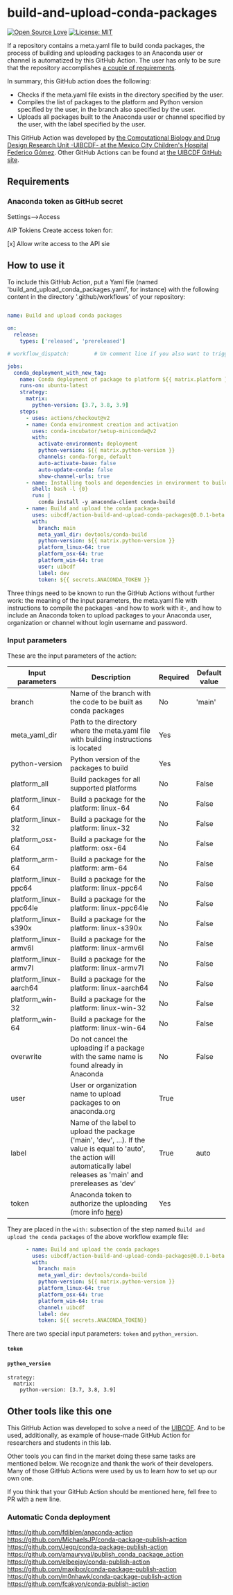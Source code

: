 # build-and-upload-conda-packages
[![Open Source Love](https://badges.frapsoft.com/os/v2/open-source.svg?v=103)](https://github.com/ellerbrock/open-source-badges/)
[![License: MIT](https://img.shields.io/badge/License-MIT-yellow.svg)](https://opensource.org/licenses/MIT)

If a repository contains a meta.yaml file to build conda packages, the process of building and
uploading packages to an Anaconda user or channel is automatized by this GitHub Action. The user has only to be sure that the repository
accomplishes [a couple of requirements](#Requirements).

In summary, this GitHub action does the following:

- Checks if the meta.yaml file exists in the directory specified by the user.
- Compiles the list of packages to the platform and Python version specified by the user, in the
  branch also specified by the user.
- Uploads all packages built to the Anaconda user or channel specified by the user, with the label
  specified by the user.

This GitHub Action was developed by [the Computational Biology and Drug Design Research Unit -UIBCDF- at the
Mexico City Children's Hospital Federico Gómez](https://www.uibcdf.org/). Other GitHub Actions can
be found at [the UIBCDF GitHub site](https://github.com/search?q=topic%3Agithub-actions+org%3Auibcdf&type=Repositories).

## Requirements

### Anaconda token as GitHub secret

Settings-->Access

AIP Tokiens
Create access token for:

[x] Allow write access to the API sie

## How to use it

To include this GitHub Action, put a Yaml file (named 'build\_and\_upload\_conda\_packages.yaml', for instance) with the following content in the
directory '.github/workflows' of your repository:

```yaml

name: Build and upload conda packages

on:
  release:
    types: ['released', 'prereleased']

# workflow_dispatch:        # Un comment line if you also want to trigger action manually

jobs:
  conda_deployment_with_new_tag:
    name: Conda deployment of package to platform ${{ matrix.platform }} with Python ${{ matrix.python-version }}
    runs-on: ubuntu-latest
    strategy:
      matrix:
        python-version: [3.7, 3.8, 3.9]
    steps:
      - uses: actions/checkout@v2
      - name: Conda environment creation and activation
        uses: conda-incubator/setup-miniconda@v2
        with:
          activate-environment: deployment
          python-version: ${{ matrix.python-version }}
          channels: conda-forge, default
          auto-activate-base: false
          auto-update-conda: false
          show-channel-urls: true
      - name: Installing tools and dependencies in environment to build and upload conda packages
        shell: bash -l {0}
        run: |
          conda install -y anaconda-client conda-build
      - name: Build and upload the conda packages
        uses: uibcdf/action-build-and-upload-conda-packages@0.0.1-beta.1
        with:
          branch: main
          meta_yaml_dir: devtools/conda-build
          python-version: ${{ matrix.python-version }}
          platform_linux-64: true
          platform_osx-64: true
          platform_win-64: true
          user: uibcdf
          label: dev
          token: ${{ secrets.ANACONDA_TOKEN }}
```


Three things need to be known to run the GitHub Actions without further work: the meaning of the input parameters, the meta.yaml file with instructions to compile the packages -and how to work with it-, and how to include an Anaconda token to upload packages to your Anaconda user, organization or channel without login username and password.

### Input parameters

These are the input parameters of the action:

| Input parameters | Description | Required | Default value | 
| ---------------- | ----------- | -------- | ------------- |
| branch | Name of the branch with the code to be built as conda packages | No | 'main' |
| meta\_yaml\_dir | Path to the directory where the meta.yaml file with building instructions is located  | Yes |  |
| python-version | Python version of the packages to build  | Yes |  |
| platform\_all | Build packages for all supported platforms  | No | False |
| platform\_linux-64 | Build a package for the platform: linux-64 | No | False |
| platform\_linux-32 | Build a package for the platform: linux-32 | No | False |
| platform\_osx-64 | Build a package for the platform: osx-64 | No | False |
| platform\_arm-64 | Build a package for the platform: arm-64 | No | False |
| platform\_linux-ppc64 | Build a package for the platform: linux-ppc64 | No | False |
| platform\_linux-ppc64le | Build a package for the platform: linux-ppc64le | No | False |
| platform\_linux-s390x | Build a package for the platform: linux-s390x | No | False |
| platform\_linux-armv6l | Build a package for the platform: linux-armv6l | No | False |
| platform\_linux-armv7l | Build a package for the platform: linux-armv7l | No | False |
| platform\_linux-aarch64 | Build a package for the platform: linux-aarch64 | No | False |
| platform\_win-32 | Build a package for the platform: linux-win-32 | No | False |
| platform\_win-64 | Build a package for the platform: linux-win-64 | No | False |
| overwrite |  Do not cancel the uploading if a package with the same name is found already in Anaconda | No | False |
| user | User or organization name to upload packages to on anaconda.org | True |  |
| label | Name of the label to upload the package ('main', 'dev', ...). If the value is equal to 'auto', the action will automatically label releases as 'main' and prereleases as 'dev' | True | auto |
| token | Anaconda token to authorize the uploading (more info [here]()) | Yes |  |

They are placed in the `with:` subsection of the step named `Build and upload the conda packages` of the above workflow example file:

```yaml
      - name: Build and upload the conda packages
        uses: uibcdf/action-build-and-upload-conda-packages@0.0.1-beta.1
        with:
          branch: main
          meta_yaml_dir: devtools/conda-build
          python-version: ${{ matrix.python-version }}
          platform_linux-64: true
          platform_osx-64: true
          platform_win-64: true
          channel: uibcdf
          label: dev
          token: ${{ secrets.ANACONDA_TOKEN}}
```

There are two special input parameters: `token` and `python_version`.

#### `token`

#### `python_version`

    strategy:
      matrix:
        python-version: [3.7, 3.8, 3.9]

## Other tools like this one

This GitHub Action was developed to solve a need of the [UIBCDF]((https://www.uibcdf.org/)). And to be used, additionally, as example of
house-made GitHub Action for researchers and students in this lab.

Other tools you can find in the market doing these same tasks are mentioned below. We recognize and
thank the work of their developers. Many of those GitHub Actions were used by us to learn how to set up our own one.

If you think that your GitHub Action should be mentioned here, fell free to PR with a new line.

### Automatic Conda deployment
https://github.com/fdiblen/anaconda-action   
https://github.com/MichaelsJP/conda-package-publish-action    
https://github.com/Jegp/conda-package-publish-action    
https://github.com/amauryval/publish_conda_package_action    
https://github.com/elbeejay/conda-publish-action    
https://github.com/maxibor/conda-package-publish-action    
https://github.com/m0nhawk/conda-package-publish-action    
https://github.com/fcakyon/conda-publish-action    


